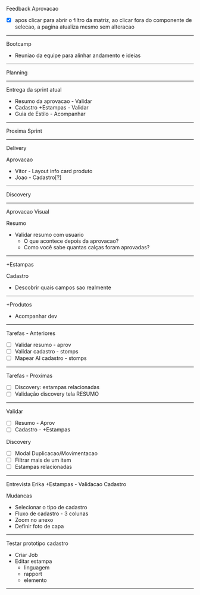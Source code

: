 Feedback Aprovacao

- [x] apos clicar para abrir o filtro da matriz, ao clicar fora do componente de selecao, a pagina atualiza mesmo sem alteracao

---

Bootcamp

- Reuniao da equipe para alinhar andamento e ideias

---

Planning

---

Entrega da sprint atual

- Resumo da aprovacao - Validar
- Cadastro +Estampas - Validar
- Guia de Estilo - Acompanhar


---

Proxima Sprint

---

Delivery

Aprovacao
- Vitor - Layout info card produto
- Joao - Cadastro[?]

---

Discovery

---

Aprovacao Visual

Resumo
- Validar resumo com usuario
	- O que acontece depois da aprovacao?
	- Como você sabe quantas calças foram aprovadas?

---

+Estampas

Cadastro
- Descobrir quais campos sao realmente

---

+Produtos
- Acompanhar dev

---

Tarefas - Anteriores

- [ ] Validar resumo - aprov
- [ ] Validar cadastro - stomps
- [ ] Mapear AI cadastro - stomps

---

Tarefas - Proximas

- [ ] Discovery: estampas relacionadas
- [ ] Validação discovery tela RESUMO

---

Validar
- [ ] Resumo - Aprov
- [ ] Cadastro - +Estampas

Discovery
- [ ] Modal Duplicacao/Movimentacao
- [ ] Filtrar mais de um item
- [ ] Estampas relacionadas

---

Entrevista Erika +Estampas - Validacao Cadastro

Mudancas
- Selecionar o tipo de cadastro
- Fluxo de cadastro - 3 colunas
- Zoom no anexo
- Definir foto de capa

---

Testar prototipo cadastro

- Criar Job
- Editar estampa
	- linguagem
	- rapport
	- elemento

---


